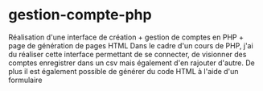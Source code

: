 # gestion-compte-php
Réalisation d'une interface de création + gestion de comptes en PHP + page de génération de pages HTML
Dans le cadre d'un cours de PHP, j'ai du réaliser cette interface permettant de se connecter, de visionner des comptes enregistrer dans un csv mais également d'en rajouter d'autre.
De plus il est également possible de générer du code HTML à l'aide d'un formulaire
